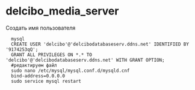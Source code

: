 # delcibo_media_server

Создать имя пользователя</br>
```
  mysql
  CREATE USER 'delcibo'@'delcibodatabaseserv.ddns.net' IDENTIFIED BY '9174253qQ';
  GRANT ALL PRIVILEGES ON *.* TO 'delcibo'@'delcibodatabaseserv.ddns.net' WITH GRANT OPTION;
  #редактируем файл 
  sudo nano /etc/mysql/mysql.conf.d/mysqld.cnf
  bind-address=0.0.0.0
  sudo service mysql restart

  
```

